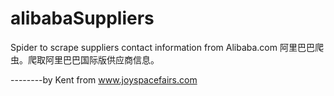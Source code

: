 # alibabaSuppliers

Spider to scrape suppliers contact information from Alibaba.com
阿里巴巴爬虫。爬取阿里巴巴国际版供应商信息。

--------by Kent from www.joyspacefairs.com
